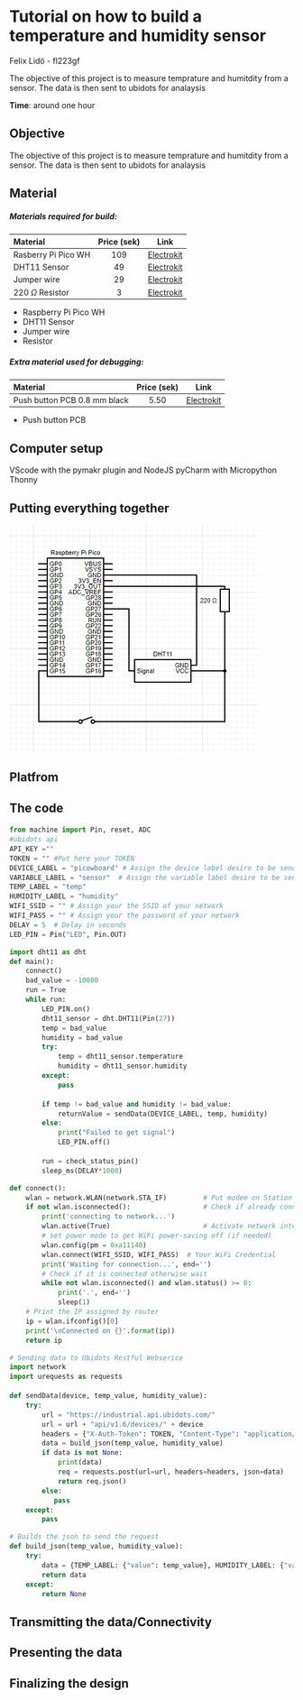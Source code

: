 # Tutorial on how to build a temperature and humidity sensor
Felix Lidö - fl223gf

The objective of this project is to measure temprature and humitdity from a sensor. The data is then sent to ubidots for analaysis

**Time**: around one hour

## Objective
The objective of this project is to measure temprature and humitdity from a sensor. The data is then sent to ubidots for analaysis

## Material
#####  Materials required for build:
| Material | Price (sek) | Link |
|:------ |:-----------: | :-------:|
| Rasberry Pi Pico WH| 109 | [Electrokit](https://www.electrokit.com/produkt/raspberry-pi-pico-wh/)|
| DHT11 Sensor| 49 | [Electrokit](https://www.electrokit.com/produkt/digital-temperatur-och-fuktsensor-dht11/) |
| Jumper wire | 29|[Electrokit](https://www.electrokit.com/produkt/labbsladd-20-pin-15cm-hane-hane/)|
|220 $\Omega$ Resistor|3|[Electrokit](https://www.electrokit.com/en/product/resistor-1w-5-220ohm-220r/)|

 - Raspberry Pi Pico WH
 - DHT11 Sensor
 - Jumper wire
 - Resistor

##### Extra material used for debugging: 
| Material | Price (sek) | Link |
|:------ |:-----------: | :-------:|
|Push button PCB 0.8 mm black|5.50|[Electrokit](https://www.electrokit.com/en/product/push-button-pcb-0-8-mm-black/)|

- Push button PCB 

## Computer setup

VScode with the pymakr plugin and NodeJS 
pyCharm with Micropython
Thonny

## Putting everything together

![Curcit Diagram](https://github.com/Quipcore/LinneIOT/blob/main/iot.png?raw=true)

## Platfrom

## The code
``` python
from machine import Pin, reset, ADC
#ubidots api
API_KEY =""
TOKEN = "" #Put here your TOKEN
DEVICE_LABEL = "picowboard" # Assign the device label desire to be send
VARIABLE_LABEL = "sensor"  # Assign the variable label desire to be send
TEMP_LABEL = "temp"
HUMIDITY_LABEL = "humidity"
WIFI_SSID = "" # Assign your the SSID of your network
WIFI_PASS = "" # Assign your the password of your network
DELAY = 5  # Delay in seconds
LED_PIN = Pin("LED", Pin.OUT)
```


```python
import dht11 as dht
def main():
    connect()
    bad_value = -10000
    run = True
    while run:
        LED_PIN.on()
        dht11_sensor = dht.DHT11(Pin(27))
        temp = bad_value
        humidity = bad_value
        try:
            temp = dht11_sensor.temperature
            humidity = dht11_sensor.humidity
        except:
            pass
        
        if temp != bad_value and humidity != bad_value:
            returnValue = sendData(DEVICE_LABEL, temp, humidity)
        else:
            print("Failed to get signal")
            LED_PIN.off()
            
        run = check_status_pin()
        sleep_ms(DELAY*1000)
```
```python
def connect():
    wlan = network.WLAN(network.STA_IF)         # Put modem on Station mode
    if not wlan.isconnected():                  # Check if already connected
        print('connecting to network...')
        wlan.active(True)                       # Activate network interface
        # set power mode to get WiFi power-saving off (if needed)
        wlan.config(pm = 0xa11140)
        wlan.connect(WIFI_SSID, WIFI_PASS)  # Your WiFi Credential
        print('Waiting for connection...', end='')
        # Check if it is connected otherwise wait
        while not wlan.isconnected() and wlan.status() >= 0:
            print('.', end='')
            sleep(1)
    # Print the IP assigned by router
    ip = wlan.ifconfig()[0]
    print('\nConnected on {}'.format(ip))
    return ip
```

```python
# Sending data to Ubidots Restful Webserice
import network
import urequests as requests

def sendData(device, temp_value, humidity_value):
    try:
        url = "https://industrial.api.ubidots.com/"
        url = url + "api/v1.6/devices/" + device
        headers = {"X-Auth-Token": TOKEN, "Content-Type": "application/json"}
        data = build_json(temp_value, humidity_value)
        if data is not None:
            print(data)
            req = requests.post(url=url, headers=headers, json=data)
            return req.json()
        else:
           pass
    except:
        pass
```
```py
# Builds the json to send the request
def build_json(temp_value, humidity_value):
    try:
        data = {TEMP_LABEL: {"value": temp_value}, HUMIDITY_LABEL: {"value": humidity_value}}
        return data
    except:
        return None
```

## Transmitting the data/Connectivity

## Presenting the data

## Finalizing the design
